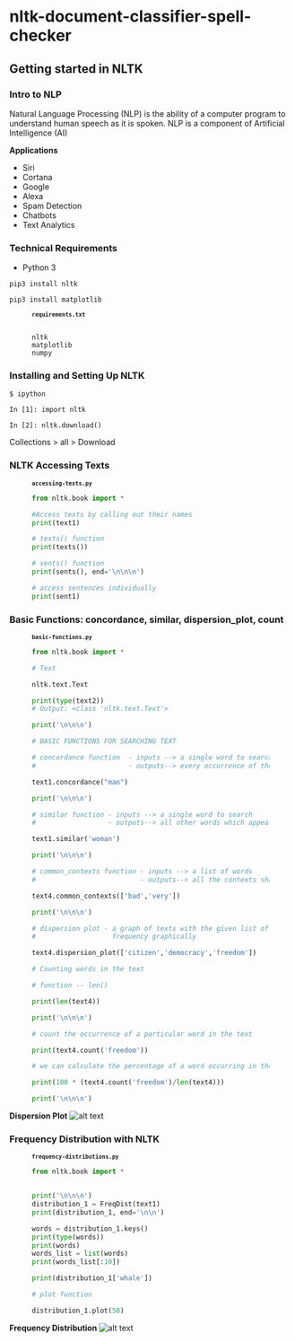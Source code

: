 # nltk-document-classifier-spell-checker

## Getting started in NLTK

### Intro to NLP

Natural Language Processing (NLP) is the ability of a computer program to understand human speech as it is spoken.
NLP is a component of Artificial Intelligence (AI)

**Applications**

- Siri
- Cortana
- Google
- Alexa
- Spam Detection
- Chatbots
- Text Analytics

### Technical Requirements

- Python 3

```
pip3 install nltk
```

```
pip3 install matplotlib
```

<figure><code><b><sup>requirements.txt</sup></b></code><pre overflow: auto;><code>
nltk
matplotlib
numpy
</code></pre></figure>

### Installing and Setting Up NLTK

```
$ ipython

In [1]: import nltk

In [2]: nltk.download()
```

Collections > all > Download

### NLTK Accessing Texts

<figure><code><b><sup>accessing-texts.py</sup></b></code>

```python
from nltk.book import *

#Access texts by calling out their names
print(text1)

# texts() function
print(texts())

# sents() function
print(sents(), end='\n\n\n')

# access sentences individually
print(sent1)
```
</figure>

### Basic Functions: concordance, similar, dispersion_plot, count

<figure><code><b><sup>basic-functions.py</sup></b></code>
  
```python
from nltk.book import *

# Text

nltk.text.Text

print(type(text2))
# Output: <class 'nltk.text.Text'>

print('\n\n\n')

# BASIC FUNCTIONS FOR SEARCHING TEXT

# concordance function  - inputs --> a single word to search
#                       - outputs--> every occurrence of the word together with some context

text1.concordance("man")

print('\n\n\n')

# similar function - inputs --> a single word to search
#                  - outputs--> all other words which appear in the context of the word provided in the input

text1.similar('woman')

print('\n\n\n')

# common_contexts function - inputs --> a list of words
#                          - outputs--> all the contexts shared by the list of words provided in the input together

text4.common_contexts(['bad','very'])

print('\n\n\n')

# dispersion plot - a graph of texts with the given list of words showing their positions in the text with their
#                   frequency graphically

text4.dispersion_plot(['citizen','democracy','freedom'])

# Counting words in the text

# function -- len()

print(len(text4))

print('\n\n\n')

# count the occurrence of a particular word in the text

print(text4.count('freedom'))

# we can calculate the percentage of a word occurring in the text

print(100 * (text4.count('freedom')/len(text4)))

print('\n\n\n')
```
</figure>

**Dispersion Plot**
![alt text](https://user-images.githubusercontent.com/51218415/73476468-e61b8380-4357-11ea-976a-e9c2db1c1010.png)

### Frequency Distribution with NLTK

<figure><code><b><sup>frequency-distributions.py</sup></b></code>

```python
from nltk.book import *


print('\n\n\n')
distribution_1 = FreqDist(text1)
print(distribution_1, end='\n\n')

words = distribution_1.keys()
print(type(words))
print(words)
words_list = list(words)
print(words_list[:10])

print(distribution_1['whale'])

# plot function

distribution_1.plot(50)
```
</figure>

**Frequency Distribution**
![alt text](
https://user-images.githubusercontent.com/51218415/73483135-92fbfd80-4364-11ea-820d-bbf2fc038fff.png
)

